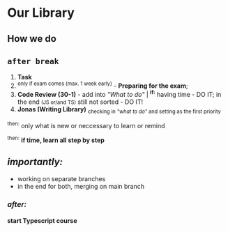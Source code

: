 # Our Library

## How we do
## `after break`
1. **Task**
2. <sup>only if exam comes (max. 1 week early)</sup> - <b>Preparing for the exam</b>;
3. **Code Review (30-1)** - add into *"What to do"*
 | <b><sup>if:</sup></b> having time - DO IT; in the end <small>(JS or/and TS)</small> still not sorted - DO IT!  
4. **Jonas (Writing Library)** <sub>checking in *"what to do"* and setting as the first priority</sub>

<sup>then:</sup> only what is new or neccessary to learn or remind 

<sup>then:</sup> <b>if time, learn all step by step</b> 

## *importantly:*
- working on separate branches
- in the end for both, merging on main branch

### *after:*
#### start Typescript course
